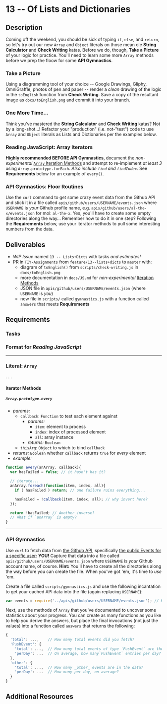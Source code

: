 # 13 -- Of Lists and Dictionaries

## Description

Coming off the weekend, you should be sick of typing `if`, `else`, and `return`, so let's try out our new `Array` and `Object` literals on those mean ole **String Calculator** and **Check Writing** katas. Before we do, though, **Take a Picture** of your logic for practice. You'll need to learn some more `Array` methods before we prep the floow for some **API Gymnastics**.

### Take a Picture

Using a diagramming tool of your choice -- Google Drawings, Gliphy, OmniGraffle, photos of pen and paper -- render a _clean_ drawing of the logic in the `toEnglish` function from **Check Writing**. Save a copy of the resultant image as `docs/toEnglish.png` and commit it into your branch.

### One More Time...

Think you've mastered the **String Calculator** and **Check Writing** katas? Not by a long-shot...! Refactor your "production" (i.e. not-"test") code to use `Array` and `Object` literals as Lists and Dictionaries per the examples below.

### Reading JavaScript: Array Iterators

**Highly recommended BEFORE API Gymnastics**, document the _non-experimental_ [`Array` Iteration Methods](https://developer.mozilla.org/en-US/docs/Web/JavaScript/Reference/Global_Objects/Array#Iteration_methods) and attempt to re-implement _at least 3_ using `Array.prototype.forEach`. _Also include `find` and `findIndex`._ See **Requirements** below for an example of `every()`.

### API Gymnastics: Floor Routines

Use the `curl` command to get some crazy event data from the Github API and stick it in a file called `apis/github/users/USERNAME/events.json` where `USERNAME` is _your_ Github profile name, e.g. `apis/github/users/al-the-x/events.json` for moi: `al-the-x`. Yes, you'll have to create some empty directories along the way... Remember how to do it in one step? Following the **Requirements** below, use your iterator methods to pull some interesting numbers from the data.

## Deliverables

* _WIP Issue_ named `13 -- Lists+Dicts` with tasks _and estimates!_
* PR in `TIY-Assignments` from `feature/13--lists+dicts` to `master` with:
    * diagram of `toEnglish()` from `scripts/check-writing.js` in `docs/toEnglish.png`
    * more documentation in `docs/JS.md` for _non-experimental_ [Iteration Methods](https://developer.mozilla.org/en-US/docs/Web/JavaScript/Reference/Global_Objects/Array#Iteration_methods)
    * JSON file in `apis/github/users/USERNAME/events.json` (where `USERNAME` is _you_)
    * new file in `scripts/` called `gymnastics.js` with a function called `answers` that meets **Requirements**

## Requirements

### Tasks

### Format for _Reading JavaScript_

----
### Literal: `Array`
. . .

#### Iterator Methods

##### `Array.prototype.every`

* _params:_
  * `callback`: `Function` to test each element against
    * _params:_
      * `item`: element to process
      * `index`: index of processed element
      * `all`: array instance
    * _returns:_ `Boolean`
  * `thisArg`: `Object` to which to bind `callback`
* _returns:_ `Boolean` whether `callback` returns `true` for _every_ element
* _example:_
```javascript
function every(anArray, callback){
  var hasFailed = false; // it hasn't has it?

  // iterate...
  anArray.foreach(function(item, index, all){
    if ( hasFailed ) return; // one failure ruins everything...

    hasFailed = !callback(item, index, all); // why invert here?
  });

  return !hasFailed; // Another inverse?
  // What if `anArray` is empty?
}
```
---

### API Gymnastics

Use `curl` to fetch data from [the Github API](http://developer.github.com/v3), specifically [the public Events for a specific user](https://developer.github.com/v3/activity/events/#list-public-events-performed-by-a-user): **YOU!** Capture that data into a file called `apis/github/users/USERNAME/events.json` where `USERNAME` is _your_ Github account name, of course. **Hint:** You'll have to create all the directories along the way before you can create the file. When you've got 'em, it's time to _use_ 'em.

Create a file called `scripts/gymnastics.js` and use the following incantation to get your cached API data into the file (again replacing `USERNAME`):

```javascript
var events = require('../apis/github/users/USERNAME/events.json'); // Replace USERNAME!
```

Next, use the methods of `Array` that you've documented to uncover some statistics about your progress. You can create as many functions as you like to help you derive the answers, but place the final invocations (not just the values) into a function called `answers` that returns the following:

```javascript
{
  'total': ...,    // How many total events did you fetch?
  'PushEvent': {
    'total': ...,  // How many total events of type `PushEvent` are there?
    'perDay': ...  // On average, how many`PushEvent` entries per day?
  },
  'other': {
    'total': ...,  // How many _other_ events are in the data?
    'perDay': ...  // How many per day, on average?
  }
}
```

## Additional Resources
